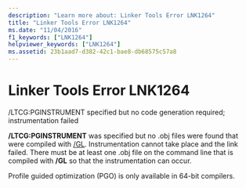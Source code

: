 ```yaml
---
description: "Learn more about: Linker Tools Error LNK1264"
title: "Linker Tools Error LNK1264"
ms.date: "11/04/2016"
f1_keywords: ["LNK1264"]
helpviewer_keywords: ["LNK1264"]
ms.assetid: 23b1aad7-d382-42c1-bae8-db68575c57a8
---
```

# Linker Tools Error LNK1264

/LTCG:PGINSTRUMENT specified but no code generation required; instrumentation failed

**/LTCG:PGINSTRUMENT** was specified but no .obj files were found that were compiled with [/GL](../../build/reference/gl-whole-program-optimization.md). Instrumentation cannot take place and the link failed. There must be at least one .obj file on the command line that is compiled with **/GL** so that the instrumentation can occur.

Profile guided optimization (PGO) is only available in 64-bit compilers.
